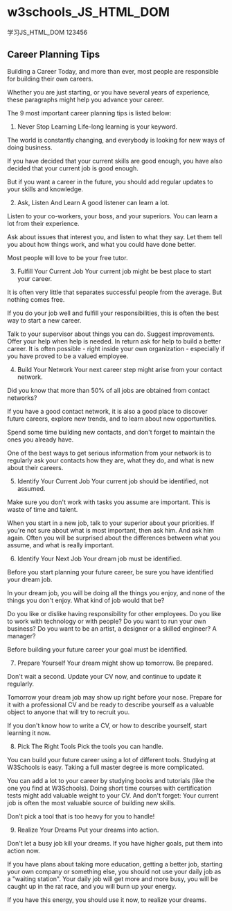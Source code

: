 ﻿# w3schools_JS_HTML_DOM

学习JS_HTML_DOM
123456

## Career Planning Tips
Building a Career
Today, and more than ever, most people are responsible for building their own careers.

Whether you are just starting, or you have several years of experience, these paragraphs might help you advance your career.

The 9 most important career planning tips is listed below:

1. Never Stop Learning
Life-long learning is your keyword.

The world is constantly changing, and everybody is looking for new ways of doing business.

If you have decided that your current skills are good enough, you have also decided that your current job is good enough.

But if you want a career in the future, you should add regular updates to your skills and knowledge.

2. Ask, Listen And Learn
A good listener can learn a lot.

Listen to your co-workers, your boss, and your superiors. You can learn a lot from their experience.

Ask about issues that interest you, and listen to what they say. Let them tell you about how things work, and what you could have done better.

Most people will love to be your free tutor.

3. Fulfill Your Current Job
Your current job might be best place to start your career.

It is often very little that separates successful people from the average. But nothing comes free.

If you do your job well and fulfill your responsibilities, this is often the best way to start a new career.

Talk to your supervisor about things you can do. Suggest improvements. Offer your help when help is needed. In return ask for help to build a better career. It is often possible - right inside your own organization - especially if you have proved to be a valued employee.

4. Build Your Network
Your next career step might arise from your contact network.

Did you know that more than 50% of all jobs are obtained from contact networks?

If you have a good contact network, it is also a good place to discover future careers, explore new trends, and to learn about new opportunities.

Spend some time building new contacts, and don't forget to maintain the ones you already have.

One of the best ways to get serious information from your network is to regularly ask your contacts how they are, what they do, and what is new about their careers.

5. Identify Your Current Job
Your current job should be identified, not assumed.

Make sure you don't work with tasks you assume are important. This is waste of time and talent.

When you start in a new job, talk to your superior about your priorities. If you're not sure about what is most important, then ask him. And ask him again. Often you will be surprised about the differences between what you assume, and what is really important.

6. Identify Your Next Job
Your dream job must be identified.

Before you start planning your future career, be sure you have identified your dream job.

In your dream job, you will be doing all the things you enjoy, and none of the things you don't enjoy. What kind of job would that be?

Do you like or dislike having responsibility for other employees. Do you like to work with technology or with people? Do you want to run your own business? Do you want to be an artist, a designer or a skilled engineer? A manager?

Before building your future career your goal must be identified.

7. Prepare Yourself
Your dream might show up tomorrow. Be prepared.

Don't wait a second. Update your CV now, and continue to update it regularly.

Tomorrow your dream job may show up right before your nose. Prepare for it with a professional CV and be ready to describe yourself as a valuable object to anyone that will try to recruit you.

If you don't know how to write a CV, or how to describe yourself, start learning it now.

8. Pick The Right Tools
Pick the tools you can handle.

You can build your future career using a lot of different tools. Studying at W3Schools is easy. Taking a full master degree is more complicated.

You can add a lot to your career by studying books and tutorials (like the one you find at W3Schools). Doing short time courses with certification tests might add valuable weight to your CV. And don't forget: Your current job is often the most valuable source of building new skills.

Don't pick a tool that is too heavy for you to handle!  

9. Realize Your Dreams
Put your dreams into action.

Don't let a busy job kill your dreams. If you have higher goals, put them into action now.

If you have plans about taking more education, getting a better job, starting your own company or something else, you should not use your daily job as a "waiting station". Your daily job will get more and more busy, you will be caught up in the rat race, and you will burn up your energy.

If you have this energy, you should use it now, to realize your dreams.

